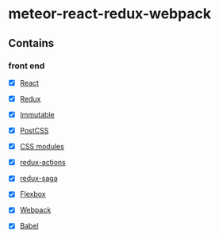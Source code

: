 # meteor-react-redux-webpack

## Contains

### front end

- [x] [React](https://facebook.github.io/react/)
- [x] [Redux](https://github.com/reactjs/redux)
- [x] [Immutable](http://facebook.github.io/immutable-js)
- [x] [PostCSS](https://github.com/postcss/postcss)
- [x] [CSS modules](https://github.com/outpunk/postcss-modules)
- [x] [redux-actions](https://github.com/acdlite/redux-actions)
- [x] [redux-saga](https://github.com/yelouafi/redux-saga)
- [x] [Flexbox](https://css-tricks.com/snippets/css/a-guide-to-flexbox/)
- [x] [Webpack](https://webpack.github.io)
- [x] [Babel](https://babeljs.io/)

